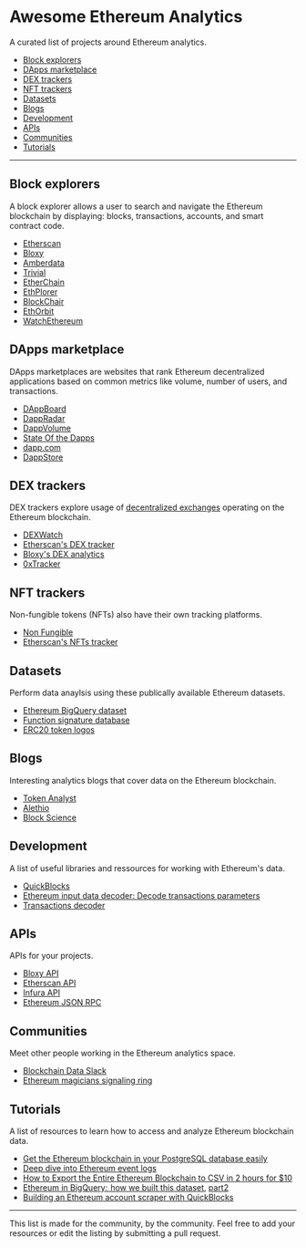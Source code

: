 # Awesome Ethereum Analytics

A curated list of projects around Ethereum analytics.

  * [Block explorers](#block-explorers)
  * [DApps marketplace](#dapps-marketplace)
  * [DEX trackers](#dex-trackers)
  * [NFT trackers](#nft-trackers)
  * [Datasets](#datasets)
  * [Blogs](#blogs)
  * [Development](#development)
  * [APIs](#apis)
  * [Communities](#communities)
  * [Tutorials](#tutorials)


***

## Block explorers

A block explorer allows a user to search and navigate the Ethereum blockchain by displaying: blocks, transactions, accounts, and smart contract code.

- [Etherscan](https://etherscan.io/)
- [Bloxy](https://bloxy.info/)
- [Amberdata](https://amberdata.io/)
- [Trivial](https://trivial.co/)
- [EtherChain](https://www.etherchain.org/)
- [EthPlorer](https://ethplorer.io/)
- [BlockChair](https://blockchair.com/ethereum)
- [EthOrbit](https://explorer.ethorbit.com/#/)
- [WatchEthereum](http://watchethereum.com/)

## DApps marketplace

DApps marketplaces are websites that rank Ethereum decentralized applications based on common metrics like volume, number of users, and transactions.

- [DAppBoard](https://dappboard.com/)
- [DappRadar](https://dappradar.com/)
- [DappVolume](https://dappvolume.com/)
- [State Of the Dapps](https://www.stateofthedapps.com/)
- [dapp.com](https://www.dapp.com/)
- [DappStore](https://dappstore.link)


## DEX trackers

DEX trackers explore usage of [decentralized exchanges](https://collaborate.thebkp.com/project/TL/document/9/version/10/) operating on the Ethereum blockchain.

- [DEXWatch](https://dex.watch)
- [Etherscan's DEX tracker](https://etherscan.io/dextracker)
- [Bloxy's DEX analytics](https://stat.bloxy.info/superset/dashboard/dex/?standalone=true)
- [0xTracker](https://0xtracker.com/)

## NFT trackers

Non-fungible tokens (NFTs) also have their own tracking platforms.

- [Non Fungible](https://nonfungible.com/)
- [Etherscan's NFTs tracker](https://etherscan.io/tokentxns-nft)


## Datasets

Perform data anaylsis using these publically available Ethereum datasets.

- [Ethereum BigQuery dataset](https://cloud.google.com/blog/products/data-analytics/ethereum-bigquery-public-dataset-smart-contract-analytics)
- [Function signature database](https://www.4byte.directory/)
- [ERC20 token logos](https://github.com/TrustWallet/tokens)


## Blogs

Interesting analytics blogs that cover data on the Ethereum blockchain.

- [Token Analyst](https://medium.com/tokenanalyst)
- [Alethio](https://medium.com/@alethioEthstats)
- [Block Science](https://medium.com/block-science)

## Development

A list of useful libraries and ressources for working with Ethereum's data.

- [QuickBlocks](https://github.com/Great-Hill-Corporation/quickBlocks)
- [Ethereum input data decoder: Decode transactions parameters](https://github.com/miguelmota/ethereum-input-data-decoder)
- [Transactions decoder](https://github.com/ConsenSys/abi-decoder)

## APIs

APIs for your projects.

- [Bloxy API](https://bloxy.info/api_methods)
- [Etherscan API](https://etherscan.io/apis)
- [Infura API](https://infura.io/docs)
- [Ethereum JSON RPC](https://github.com/ethereum/wiki/wiki/JSON-RPC)

## Communities

Meet other people working in the Ethereum analytics space.

- [Blockchain Data Slack](https://join.slack.com/t/txdata/shared_invite/enQtNDQxNTE2ODcwNzg0LWI3YWNmMjA2NzU4NmVhZDhkZmQzY2Y3ZjRiMDBlYmQ2OTIyNGQyZjA5MzE0OTczNzFiNmYxYTVhNmJkYmVlNzU)
- [Ethereum magicians signaling ring](https://ethereum-magicians.org/c/working-groups/signaling-ring)

## Tutorials

A list of resources to learn how to access and analyze Ethereum blockchain data.

- [Get the Ethereum blockchain in your PostgreSQL database easily](https://github.com/DAppBoard/dappboard-documentation)
- [Deep dive into Ethereum event logs](https://codeburst.io/deep-dive-into-ethereum-logs-a8d2047c7371)
- [How to Export the Entire Ethereum Blockchain to CSV in 2 hours for $10](https://medium.com/@medvedev1088/how-to-export-the-entire-ethereum-blockchain-to-csv-in-2-hours-for-10-69fef511e9a2)
- [Ethereum in BigQuery:  how we built this dataset](https://cloud.google.com/blog/products/data-analytics/ethereum-bigquery-how-we-built-dataset), [part2](https://medium.com/@medvedev1088/ethereum-in-bigquery-how-we-built-it-part-2-b4426d0ce243)
- [Building an Ethereum account scraper with QuickBlocks](https://medium.com/@tjayrush/building-an-ethereum-account-scraper-with-quickblocks-7a2ddff3dc5c)

***

This list is made for the community, by the community. Feel free to add your resources or edit the listing by submitting a pull request.

